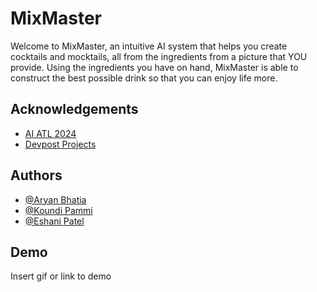 
# MixMaster

Welcome to MixMaster, an intuitive AI system that helps you create cocktails and mocktails, all from the ingredients from a picture that YOU provide. Using the ingredients you have on hand, MixMaster is able to construct the best possible drink so that you can enjoy life more. 


## Acknowledgements

 - [AI ATL 2024](https://www.aiatl.io/)
 - [Devpost Projects](https://ai-atl-24.devpost.com/)



## Authors

- [@Aryan Bhatia](https://github.com/Adonalsiun)
- [@Koundi Pammi](https://github.com/pammikoundi)
- [@Eshani Patel](https://www.github.com/)


## Demo

Insert gif or link to demo

